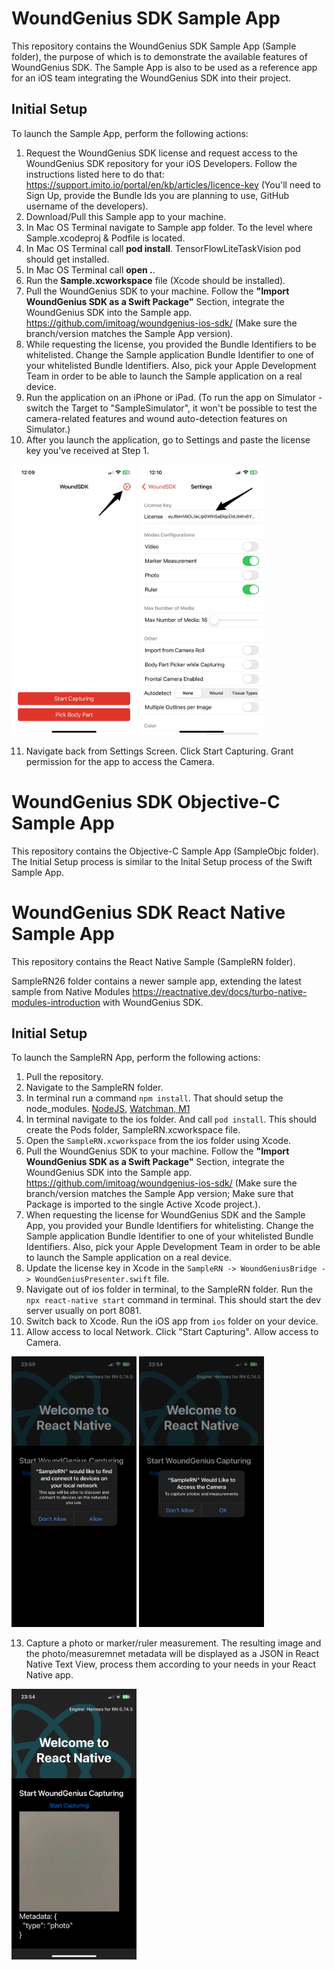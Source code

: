 # WoundGenius SDK Sample App

This repository contains the WoundGenius SDK Sample App (Sample folder), the purpose of which is to demonstrate the available features of WoundGenius SDK.
The Sample App is also to be used as a reference app for an iOS team integrating the WoundGenius SDK into their project.

## Initial Setup
To launch the Sample App, perform the following actions:

1. Request the WoundGenius SDK license and request access to the WoundGenius SDK repository for your iOS Developers. Follow the instructions listed here to do that: https://support.imito.io/portal/en/kb/articles/licence-key (You'll need to Sign Up, provide the Bundle Ids you are planning to use, GitHub username of the developers).
2. Download/Pull this Sample app to your machine.
3. In Mac OS Terminal navigate to Sample app folder. To the level where Sample.xcodeproj & Podfile is located.
4. In Mac OS Terminal call **pod install**. TensorFlowLiteTaskVision pod should get installed.
5. In Mac OS Terminal call **open .**.
6. Run the **Sample.xcworkspace** file (Xcode should be installed).
7. Pull the WoundGenius SDK to your machine. Follow the **"Import WoundGenius SDK as a Swift Package"** Section, integrate the WoundGenius SDK into the Sample app. https://github.com/imitoag/woundgenius-ios-sdk/ (Make sure the branch/version matches the Sample App version).
8. While requesting the license, you provided the Bundle Identifiers to be whitelisted. Change the Sample application Bundle Identifier to one of your whitelisted Bundle Identifiers. Also, pick your Apple Development Team in order to be able to launch the Sample application on a real device.
9. Run the application on an iPhone or iPad. (To run the app on Simulator - switch the Target to "SampleSimulator", it won't be possible to test the camera-related features and wound auto-detection features on Simulator.)
10. After you launch the application, go to Settings and paste the license key you've received at Step 1.

<img src="README/settings_button.jpg" width="200">  <img src="README/license_key.jpg" width="200"> 

11. Navigate back from Settings Screen. Click Start Capturing. Grant permission for the app to access the Camera.

# WoundGenius SDK Objective-C Sample App

This repository contains the Objective-C Sample App (SampleObjc folder). The Initial Setup process is similar to the Inital Setup process of the Swift Sample App.

# WoundGenius SDK React Native Sample App

This repository contains the React Native Sample (SampleRN folder).

SampleRN26 folder contains a newer sample app, extending the latest sample from Native Modules https://reactnative.dev/docs/turbo-native-modules-introduction with WoundGenius SDK.

## Initial Setup
To launch the SampleRN App, perform the following actions:

1. Pull the repository.
2. Navigate to the SampleRN folder.
3. In terminal run a command ```npm install```. That should setup the node_modules. [NodeJS](https://nodejs.org/en/download/package-manager), [Watchman, M1](https://stackoverflow.com/a/70177808/1847511)
4. In terminal navigate to the ios folder. And call ```pod install```. This should create the Pods folder, SampleRN.xcworkspace file.
5. Open the ```SampleRN.xcworkspace``` from the ios folder using Xcode.
6. Pull the WoundGenius SDK to your machine. Follow the **"Import WoundGenius SDK as a Swift Package"** Section, integrate the WoundGenius SDK into the Sample app. https://github.com/imitoag/woundgenius-ios-sdk/ (Make sure the branch/version matches the Sample App version; Make sure that Package is imported to the single Active Xcode project.).
7. When requesting the license for WoundGenius SDK and the Sample App, you provided your Bundle Identifiers for whitelisting. Change the Sample application Bundle Identifier to one of your whitelisted Bundle Identifiers. Also, pick your Apple Development Team in order to be able to launch the Sample application on a real device.
8. Update the license key in Xcode in the ```SampleRN -> WoundGeniusBridge -> WoundGeniusPresenter.swift``` file.
9. Navigate out of ios folder in terminal, to the SampleRN folder. Run the ```npx react-native start``` command in terminal. This should start the dev server usually on port 8081.
10. Switch back to Xcode. Run the iOS app from ```ios``` folder on your device.
11. Allow access to local Network. Click "Start Capturing". Allow access to Camera.

<img src="README/rn_local_network.PNG" width="200">  <img src="README/rn_camera.PNG" width="200"> 

13. Capture a photo or marker/ruler measurement. The resulting image and the photo/measuremnet metadata will be displayed as a JSON in React Native Text View, process them according to your needs in your React Native app.

<img src="README/rn_result.PNG" width="200">


